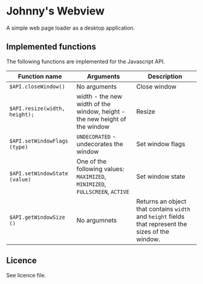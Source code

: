 Johnny's Webview
================

A simple web page loader as a desktop application.

## Implemented functions

The following functions are implemented for the Javascript API.

<table>
  <thead>
    <tr>
      <th>Function name</th>
      <th>Arguments</th>
      <th>Description</th>
    </tr>
  </thead>
  <tbody>
    <tr>
      <td><code>$API.closeWindow()</code></td>
      <td>No arguments</td>
      <td>Close window</td>
    </tr>
    <tr>
      <td><code>$API.resize(width, height);</code></td>
      <td>width - the new width of the window, height - the new height of the window</td>
      <td>Resize</td>
    </tr>
    <tr>
      <td><code>$API.setWindowFlags (type)</code></td>
      <td><code>UNDECORATED</code> - undecorates the window</td>
      <td>Set window flags</td>
    </tr>
    <tr>
      <td><code>$API.setWindowState (value)</code></td>
      <td>One of the following values: <code>MAXIMIZED</code>, <code>MINIMIZED</code>, <code>FULLSCREEN</code>, <code>ACTIVE</code></td>
      <td>Set window state</td>
    </tr>
    <tr>
      <td><code>$API.getWindowSize ()</code></td>
      <td>No argumnets</td>
      <td>Returns an object that contains <code>width</code> and <code>height</code> fields that represent the sizes of the window.</td>
    </tr>
  </tbody>
</table>

## Licence

See licence file.
